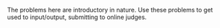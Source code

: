 The problems here are introductory in nature. Use these problems to get used to input/output, submitting to online judges.
